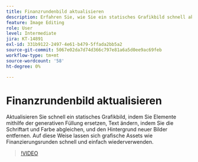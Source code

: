 ```yaml
---
title: Finanzrundenbild aktualisieren
description: Erfahren Sie, wie Sie ein statisches Grafikbild schnell aktualisieren.
feature: Image Editing
role: User
level: Intermediate
jira: KT-14891
exl-id: 331b9122-2497-4e61-b479-5ffada2bb5a2
source-git-commit: 5067e02da7d74d366c797e81a6a5d0ee9ac69feb
workflow-type: tm+mt
source-wordcount: '58'
ht-degree: 0%

---
```


# Finanzrundenbild aktualisieren

Aktualisieren Sie schnell ein statisches Grafikbild, indem Sie Elemente mithilfe der generativen Füllung ersetzen, Text ändern, indem Sie die Schriftart und Farbe abgleichen, und den Hintergrund neuer Bilder entfernen. Auf diese Weise lassen sich grafische Assets wie Finanzierungsrunden schnell und einfach wiederverwenden.

>[!VIDEO](https://video.tv.adobe.com/v/3427116?quality=12&learn=on&hidetitle=true)

